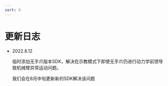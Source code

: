 ```yaml
---
sort: 4
---
```


# 更新日志

+ 2022.8.12 

    临时添加无手爪版本SDK，解决在示教模式下即使无手爪仍进行动力学前馈导致机械臂异常运动问题。
    
    我们会在8月中旬更新新的SDK解决该问题